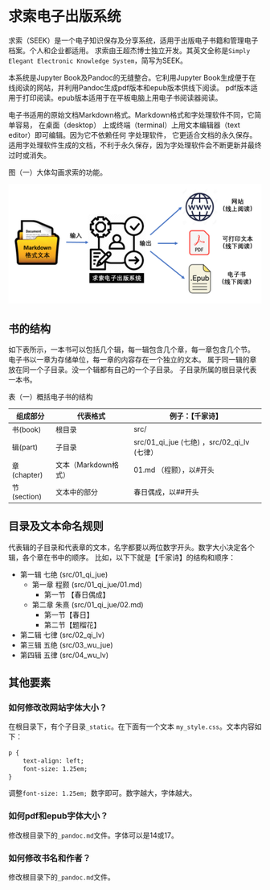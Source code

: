 # 求索电子出版系统

求索（SEEK）是一个电子知识保存及分享系统，适用于出版电子书籍和管理电子档案。个人和企业都适用。
求索由王超杰博士独立开发。其英文全称是`Simply Elegant Electronic Knowledge System`，简写为SEEK。

本系统是Jupyter Book及Pandoc的无缝整合。它利用Jupyter Book生成便于在线阅读的网站，并利用Pandoc生成pdf版本和epub版本供线下阅读。
pdf版本适用于打印阅读。epub版本适用于在平板电脑上用电子书阅读器阅读。

电子书适用的原始文档Markdown格式。Markdown格式和字处理软件不同，它简单容易， 在桌面（desktop）
上或终端（terminal）上用文本编辑器（text editor）即可编辑。因为它不依赖任何
字处理软件， 它更适合文档的永久保存。适用字处理软件生成的文档，不利于永久保存，因为字处理软件会不断更新并最终过时或消失。

图（一）大体勾画求索的功能。

![](seek.png)

## 书的结构

如下表所示，一本书可以包括几个辑，每一辑包含几个章，每一章包含几个节。
电子书以一章为存储单位，每一章的内容存在一个独立的文本。
属于同一辑的章放在同一个子目录。没一个辑都有自己的一个子目录。
子目录所属的根目录代表一本书。

表（一）概括电子书的结构

组成部分      | 代表格式              | 例子：【千家诗】
-------------| ---------------------|-----------------------------------------------
书(book)     | 根目录                | src/                                       |
辑(part)     | 子目录                | src/01_qi_jue (七绝) ，src/02_qi_lv (七律） |
章(chapter)  | 文本（Markdown格式）  | 01.md （程颢），以#开头                      |
节(section)  | 文本中的部分          | 春日偶成，以##开头                           |

## 目录及文本命名规则

代表辑的子目录和代表章的文本，名字都要以两位数字开头。数字大小决定各个辑，各个章在书中的顺序。
比如，以下下就是【千家诗】的结构和顺序：

- 第一辑 七绝 (src/01_qi_jue)
  - 第一章 程颢 (src/01_qi_jue/01.md)
    - 第一节 【春日偶成】
  - 第二章 朱熹 (src/01_qi_jue/02.md)
    - 第一节【春日】
    - 第二节【题榴花】
- 第二辑 七律 (src/02_qi_lv)
- 第三辑 五绝 (src/03_wu_jue)
- 第四辑 五律 (src/04_wu_lv)

## 其他要素

### 如何修改改网站字体大小？

在根目录下，有个子目录`_static`。在下面有一个文本 `my_style.css`。文本内容如下：

```
p {
    text-align: left;
    font-size: 1.25em; 
}
```

调整`font-size: 1.25em; `数字即可。数字越大，字体越大。

### 如何pdf和epub字体大小？

修改根目录下的`_pandoc.md`文件。字体可以是14或17。

### 如何修改书名和作者？

修改根目录下的`_pandoc.md`文件。
